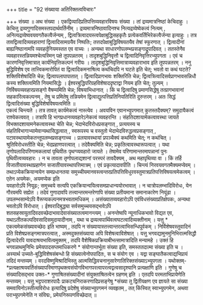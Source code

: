 +++
title = "92 संख्याया अतिरिक्तत्वविचारः"

+++
संख्या ॥ अथ संख्या । एकद्विव्यादिप्रतिपत्तिव्यवहारविषयः संख्या । तां द्रव्यमात्रनिष्ठां केचिदाहुः । केचित्तु द्रव्यगुणादिसमस्तपदार्थवर्तिनीम् । द्रव्यमात्रनिष्ठावादिनश्च नित्यद्रव्येष्वेकत्वं नित्यम् , अनित्यद्रव्येष्ववयवगतैकत्वैर्जन्यम् , द्वित्वत्रित्वादयस्त्वपेक्षाबुद्धिसहकृतैः प्रत्येकवर्तिभिरेकत्वैर्जन्या इत्याहुः । तत्र तावद्वित्वादिव्यवहाराणां द्वित्वादिसामग्रयैव निष्पतिः; तत्तदपेक्षाबुद्धिविषयतयैव तेषां स्फुरणात् । द्वित्वादीनां बाह्यनिष्ठानामपि व्यवहर्तृनियमस्तत एव वाच्यः । अन्यथा साधारणोपलम्भप्रसङ्गाद्रूपादिवत् । ततस्तेनैव व्यवहारस्तन्नियमश्चेत्यस्मिन् पक्षे तूपपन्नतरम् । तादृशबुद्धिनिवृत्तौ च द्वित्वादिनिवृत्तिरभ्युपगता । एवं च कारणनिवृत्तिमात्रात् कार्यनिवृत्तिकल्पनं गरीयः । तादृशबुद्धिनिवृत्तिमात्राव्यवहाराभाव इति तूपपन्नतरम् । ननु बुद्धिविशेष एव तात्त्विकमारोपितं वा द्वित्वादिकमनाश्रित्य कथंचिदपि न घटते इति चेत्; भवतो वा कथं घटते? शक्तिविशेषादिति चेन्न; द्वित्वापलापापातात् । द्वित्वादिप्रागभावः शक्तिरिति चेन्न; द्वित्वत्रित्वादिसर्वप्रागभावसन्निधौ कस्य शक्तित्वमिति नियमासिद्धेः । ईश्वरबुद्धिपरिग्रहविशेषाददृष्टाद्वा नियम इति चेत्; तुल्यम् । निर्विषयव्यवहारप्रसङ्गो वैषम्यमिति चेन्न; विषयाभिधानात् । किं च द्वित्वादिषु प्रमाणसिद्धेषु तत्प्रागभावानां सहकारित्वकल्पनम् , तेषु च प्रमितेषु तन्नियमेन द्वित्वाद्युत्पत्तिप्रतिनियतिरिति दुरुत्तरम् । अतः सिद्धं द्वित्वादिसंख्या बुद्धिविशेषविषयत्वमिति ॥  
एकत्वं चिन्त्यते । तत्र तावत् कार्यमेकत्वं नास्त्येव । अवयविन एवानभ्युपगमात् कुतस्तदैक्यम्? समुदायैकत्वं राश्येकत्ववत् । तत्रापि हि भागप्रधानव्यवहारेऽनेकत्वं व्यवहरन्ति । संहतिदशायामेकत्वावस्था जायते विभक्तदशायामनेकत्वावस्था चेति चेन्न; भेदाभेदविरोधप्रसङ्गात् , प्रत्ययस्य च संहतिविभागाभ्यामेवान्यथासिद्धत्वात् , स्वरूपस्य च वस्तुतो भेदाभेदविरुद्धत्वप्रसङ्गात् , पटावस्थायामेकतन्तूपलम्भप्रसङ्गाच्च । प्रलयावस्थायां प्रपञ्चैक्यं कथमिति चेत्; न कथंचित् । श्रुतिविरोधस्तीति चेन्न; भेदप्रहाणपरत्वात् । तदेवैक्यमिति चेन्न; प्रकृतित्वावस्थारूपत्वात् । यथा तृणोपलादिपरिणामकलायां पृथिवीतः पृथग्व्यवहारो जायते । तेषामेव परिणामान्तरमापन्नानां पुनः पृथिवीत्वव्यवहारः । न च तावता तृणोपलाद्यशानां परस्परं तावदैक्यम् , अथ महापृथिव्या वा । किं तर्हि विजातीयावस्थाप्रहाणेन सजातीयावस्थापत्तिमात्रम् । एवं प्रकृत्यादावपीति । चिन्त्यं निरवयवगतमैक्यमप्येवम् । तथाऽप्येकक्रियान्वयेन समप्रधानतया समुच्चीयमानवस्त्वन्तरप्रतिपत्तिविधुरवस्तुमात्रप्रतिपत्तिविषयत्वमेकत्वम् । एतेन अयमेकः, अयमप्येक इति  
यवहारोऽपि नियूढः; समुच्चये सत्यपि एकक्रियान्वयित्वसमप्राधान्ययोरभावात् । न चात्रोपलम्भादिविरोधः, येन गौरवमपि सह्येत । तदेवं गुणादावपि तत्त्वान्तरमन्तरेणापि संख्या प्रतीयमाना समानाकारेण नियूंढा । उपलम्भसाम्येऽपि वैरूप्यकल्पनमत्रभवतामधिकम् । असंख्यातव्यवहारोऽपि एवंविधसंख्याप्रतिक्षेपकः, अन्यथा भवतोऽपि विरोधात् । ईश्वरादिबुद्ध्या सर्वसमुच्चयसद्भावेऽपि शतसहस्रायुतादिवदवच्छेदाभावादेवासंख्यातत्वमानन्त्यम् । अनन्तेष्वपि न्यूनाधिकभावो विद्यत एव, यथाऽतीतकल्पदिवसादिसमुदायादीनाम् , यथा च द्रव्यत्वपार्थिवत्वघटत्वादिव्यक्तीनाम् । यत्तु \* एकत्वमेकसंख्यावच्छेदः इति भाष्यम् , तदपि न संख्यायास्तत्त्वान्तरत्वाभिसन्धिपूर्वकम् । निर्विशेषवस्तुवादिनं प्रति विशेषप्रसङ्गमात्रपरत्वात् , अस्मदुक्तसंख्याया अपि विशेषत्वाविशेषात् । यत्तु भगवद्यामुनमुनिभिरात्मसिद्धौ द्वित्वादेरपि यावदाश्रयभावित्वमुक्तम् , तदपि वैशेषिकप्रक्रियाबीभत्सामात्रादिति मन्यामहे । उक्तं हि भगवन्नाथमुनिभिः प्रमेयपादसप्तमाधिकरणे \* संयोगान्तर्भूता संख्या इति, समस्ततदात्मा संख्या इति च । अस्यार्थ उच्यते-बुद्धिविशेषसंबन्धो हि संख्यात्वेनोपपादितः, स च संयोग एव । यद्वा सङ्घातैकत्वाद्यभिप्रायं तदिदं मन्तव्यम् । वरदविष्णुमिश्रादिभिस्तु आत्मसिद्धिवचनानुसारेणातिरिक्तसंख्याऽभ्युपगता । यथोक्तम्-\*प्रत्यक्षाश्रयवर्तिसंख्यापरिमाणपृथक्त्वसंयोगविभागपरत्वापरत्वद्वत्वसादृश्यानि प्रत्यक्षाणि इति । गुणेषु च संख्यादिसद्भाव उक्तः-\* गुणाश्रितसंख्यादीनां संयुक्ताश्रितत्वेन ग्रहणम् इति । एतदपि परमताभिप्रायेणेति मन्तव्यम् । यत्तु भट्टपराशरपादैः प्राकट्यनिराकरणादिप्रसङ्गेषु \*संख्या तु द्वितीयक्षण एव ज्ञायते सा संख्या समवायिनोऽस्तीत्यविरोधः इत्यादिषु प्रदेशेषु संख्याभ्युपगमनं व्यवहृतम् , तत् किंस्वित् स्वाभ्युपगमेन, अथवा पराभ्युपगमेनेति न संविद्मः, प्रमेयनिरूपणविच्छेदात् ॥